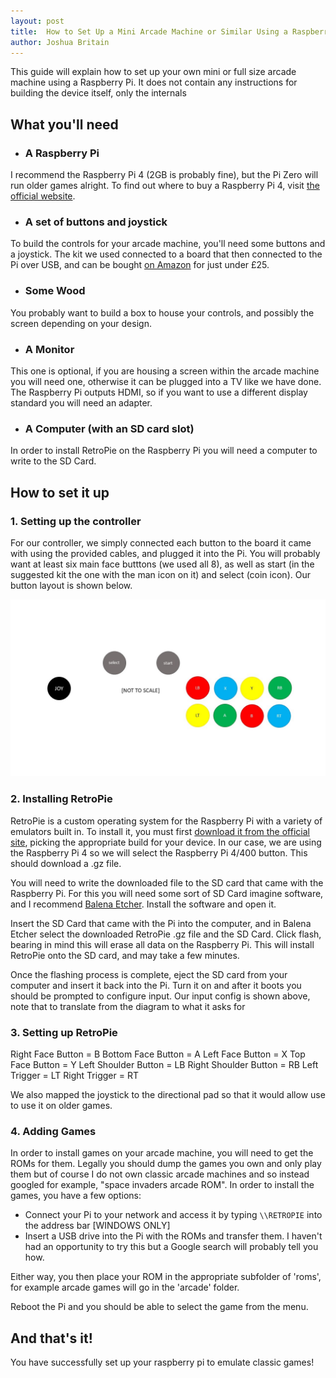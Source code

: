 ```yaml
---
layout: post
title:  How to Set Up a Mini Arcade Machine or Similar Using a Raspberry Pi
author: Joshua Britain
---
```


This guide will explain how to set up your own mini or full size arcade machine using a Raspberry Pi. It does not contain any instructions for building the device itself, only the internals

## What you'll need
- ### A Raspberry Pi
I recommend the Raspberry Pi 4 (2GB is probably fine), but the Pi Zero will run older games alright. To find out where to buy a Raspberry Pi 4, visit [the official website](https://www.raspberrypi.org/products/raspberry-pi-4-model-b/).

- ### A set of buttons and joystick
To build the controls for your arcade machine, you'll need some buttons and a joystick. The kit we used connected to a board that then connected to the Pi over USB, and can be bought [on Amazon](https://www.amazon.co.uk/dp/B075DFNK24) for just under £25.

- ### Some Wood
You probably want to build a box to house your controls, and possibly the screen depending on your design.

- ### A Monitor
This one is optional, if you are housing a screen within the arcade machine you will need one, otherwise it can be plugged into a TV like we have done. The Raspberry Pi outputs HDMI, so if you want to use a different display standard you will need an adapter.

- ### A Computer (with an SD card slot)
In order to install RetroPie on the Raspberry Pi you will need a computer to write to the SD Card.

## How to set it up

### 1. Setting up the controller
For our controller, we simply connected each button to the board it came with using the provided cables, and plugged it into the Pi. You will probably want at least six main face butttons (we used all 8), as well as start (in the suggested kit the one with the man icon on it) and select (coin icon). Our button layout is shown below.

![Our button layout](/assets/posts/arcade/buttons.jpg)

### 2. Installing RetroPie
RetroPie is a custom operating system for the Raspberry Pi with a variety of emulators built in. To install it, you must first [download it from the official site](https://retropie.org.uk/download/), picking the appropriate build for your device. In our case, we are using the Raspberry Pi 4 so we will select the Raspberry Pi 4/400 button. This should download a .gz file.

You will need to write the downloaded file to the SD card that came with the Raspberry Pi. For this you will need some sort of SD Card imagine software, and I recommend [Balena Etcher](https://www.balena.io/etcher/). Install the software and open it.

Insert the SD Card that came with the Pi into the computer, and in Balena Etcher select the downloaded RetroPie .gz file and the SD Card. Click flash, bearing in mind this will erase all data on the Raspberry Pi. This will install RetroPie onto the SD card, and may take a few minutes.

Once the flashing process is complete, eject the SD card from your computer and insert it back into the Pi. Turn it on and after it boots you should be prompted to configure input.
Our input config is shown above, note that to translate from the diagram to what it asks for


### 3. Setting up RetroPie

Right Face Button = B
Bottom Face Button = A
Left Face Button = X
Top Face Button = Y
Left Shoulder Button = LB
Right Shoulder Button = RB
Left Trigger = LT
Right Trigger = RT

We also mapped the joystick to the directional pad so that it would allow use to use it on older games.

### 4. Adding Games

In order to install games on your arcade machine, you will need to get the ROMs for them. Legally you should dump the games you own and only play them but of course I do not own classic arcade machines and so instead googled for example, "space invaders arcade ROM". In order to install the games, you have a few options:

- Connect your Pi to your network and access it by typing `\\RETROPIE` into the address bar [WINDOWS ONLY]
- Insert a USB drive into the Pi with the ROMs and transfer them. I haven't had an opportunity to try this but a Google search will probably tell you how.

Either way, you then place your ROM in the appropriate subfolder of 'roms', for example arcade games will go in the 'arcade' folder.

Reboot the Pi and you should be able to select the game from the menu.

## And that's it!

You have successfully set up your raspberry pi to emulate classic games!

